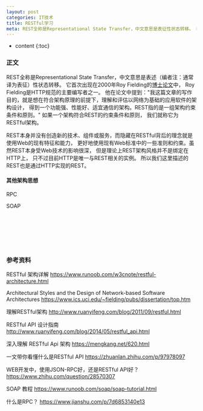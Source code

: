 ```yaml
---
layout: post
categories: IT技术
title: RESTful学习
meta: REST全称是Representational State Transfer，中文意思是表征性状态转移。 REST本身并没有创造新的技术、组件或服务，而隐藏在RESTful背后的理念就是使用Web的现有特征和能力， 更好地使用现有Web标准中的一些准则和约束。
---
```

* content
{:toc}

### 正文

REST全称是Representational State Transfer，中文意思是表述（编者注：通常译为表征）性状态转移。 
它首次出现在2000年Roy Fielding的[博士论文](https://www.ics.uci.edu/~fielding/pubs/dissertation/top.htm)中，
Roy Fielding是HTTP规范的主要编写者之一。 
他在论文中提到："我这篇文章的写作目的，就是想在符合架构原理的前提下，理解和评估以网络为基础的应用软件的架构设计，
得到一个功能强、性能好、适宜通信的架构。REST指的是一组架构约束条件和原则。" 如果一个架构符合REST的约束条件和原则，
我们就称它为RESTful架构。

REST本身并没有创造新的技术、组件或服务，而隐藏在RESTful背后的理念就是使用Web的现有特征和能力， 
更好地使用现有Web标准中的一些准则和约束。虽然REST本身受Web技术的影响很深， 但是理论上REST架构风格并不是绑定在HTTP上，
只不过目前HTTP是唯一与REST相关的实例。 所以我们这里描述的REST也是通过HTTP实现的REST。 

#### 其他架构思想

RPC

SOAP


<br/><br/><br/><br/><br/>
### 参考资料

RESTful 架构详解 <https://www.runoob.com/w3cnote/restful-architecture.html>

Architectural Styles and the Design of Network-based Software Architectures <https://www.ics.uci.edu/~fielding/pubs/dissertation/top.htm>

理解RESTful架构 <http://www.ruanyifeng.com/blog/2011/09/restful.html>

RESTful API 设计指南 <http://www.ruanyifeng.com/blog/2014/05/restful_api.html>

深入理解 RESTful Api 架构 <https://mengkang.net/620.html>

一文带你看懂什么是RESTful API <https://zhuanlan.zhihu.com/p/97978097>

WEB开发中，使用JSON-RPC好，还是RESTful API好？ <https://www.zhihu.com/question/28570307>

SOAP 教程 <https://www.runoob.com/soap/soap-tutorial.html>

什么是RPC？ <https://www.jianshu.com/p/7d6853140e13>

